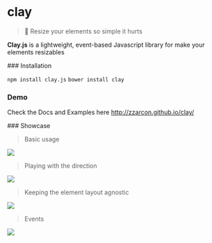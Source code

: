 <p align="center">
  <img src="http://clgonline.org/wp-content/uploads/blogger/-f6xbmp-aQ1Y/UA2nl4QQJEI/AAAAAAAAAw0/Zldu2vwGJe4/s1600/pottery-2.jpg" alt="">
</p>


# clay
> :dancer: Resize your elements so simple it hurts 

**Clay.js** is a lightweight, event-based Javascript library for make your elements resizables

### Installation

`npm install clay.js`
`bower install clay`

### Demo

Check the Docs and Examples here http://zzarcon.github.io/clay/

### Showcase

> Basic usage

![](https://raw.github.com/zzarcon/clay/master/demo/1.gif)

> Playing with the direction

![](https://raw.github.com/zzarcon/clay/master/demo/2.gif)

> Keeping the element layout agnostic

![](https://raw.github.com/zzarcon/clay/master/demo/3.gif)

> Events

![](https://raw.github.com/zzarcon/clay/master/demo/4.gif)